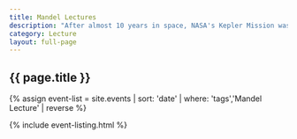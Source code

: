 ```yaml
---
title: Mandel Lectures
description: "After almost 10 years in space, NASA's Kepler Mission was recently retired, but not without making an indelible imprint on humankind's understanding of the universe."
category: Lecture
layout: full-page
---
```

<section id="main-content">
<div class="grid-container large">
<section class="heading">
<h2 class="underline">{{ page.title }}</h2>
</section>

<div class="events-card-list fade-out-siblings">
{% assign event-list = site.events | sort: 'date' | where: 'tags','Mandel Lecture' | reverse %}

{% include event-listing.html %}
